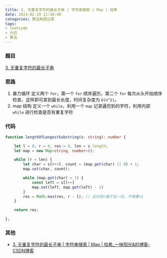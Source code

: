 ```yaml
---
title: 3. 无重复字符的最长子串 | 字符串搜索 | Map | 哈希
date: 2023-02-19 11:36:48
categories: 算法刷题记录
tags:
- leetcode
- 力扣
- 算法
---
```


### 题目
[3. 无重复字符的最长子串
](https://leetcode.cn/problems/longest-substring-without-repeating-characters/description/)

### 思路
1. 暴力循环
    定义两个 `for`，第一个 `for` 顺序遍历，第二个 `for` 每次从头开始顺序检查，这样即可拿到最长长度，时间复杂度为 `O(n^2)`。
2. map 结构
    定义一个 `while`，利用一个 `map` 记录遍历到的字符，利用内部 `while` 进行检查是否有重复字符

### 代码
```ts
function lengthOfLongestSubstring(s: string): number {

    let l = 0, r = 0, res = 0, len = s.length;
    let map = new Map<string, number>();

    while (r < len) {
        let char = s[r++], count = (map.get(char) || 0) + 1;
        map.set(char, count);

        while (map.get(char) > 1) {
            const left = s[l++]
            map.set(left, map.get(left) - 1)
        }
        res = Math.max(res, r - l); // 此时的r属于后一位，不需要+1
    }

    return res;

};
```



### 其他

- [3. 无重复字符的最长子串 | 字符串搜索 | Map | 哈希_一抹阳光&的博客-CSDN博客](https://blog.csdn.net/qq_45759413/article/details/129108885)
